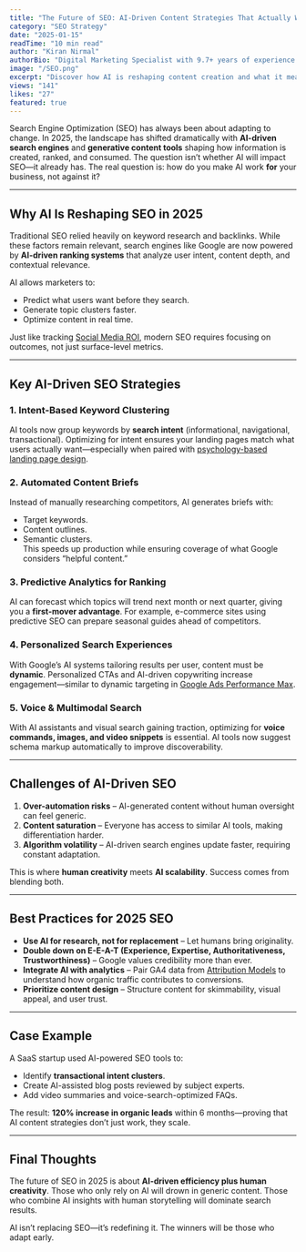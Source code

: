 ```yaml
---
title: "The Future of SEO: AI-Driven Content Strategies That Actually Work"
category: "SEO Strategy"
date: "2025-01-15"
readTime: "10 min read"
author: "Kiran Nirmal"
authorBio: "Digital Marketing Specialist with 9.7+ years of experience in SEO, SEM, SMM, and Analytics."
image: "/SEO.png"
excerpt: "Discover how AI is reshaping content creation and what it means for SEO professionals in 2025."
views: "141"
likes: "27"
featured: true
---
```


Search Engine Optimization (SEO) has always been about adapting to change. In 2025, the landscape has shifted dramatically with **AI-driven search engines** and **generative content tools** shaping how information is created, ranked, and consumed. The question isn’t whether AI will impact SEO—it already has. The real question is: how do you make AI work **for** your business, not against it?

---

## Why AI Is Reshaping SEO in 2025

Traditional SEO relied heavily on keyword research and backlinks. While these factors remain relevant, search engines like Google are now powered by **AI-driven ranking systems** that analyze user intent, content depth, and contextual relevance.  

AI allows marketers to:  
- Predict what users want before they search.  
- Generate topic clusters faster.  
- Optimize content in real time.  

Just like tracking [Social Media ROI](./blog/social-media-roi-2025), modern SEO requires focusing on outcomes, not just surface-level metrics.

---

## Key AI-Driven SEO Strategies

### 1. Intent-Based Keyword Clustering
AI tools now group keywords by **search intent** (informational, navigational, transactional). Optimizing for intent ensures your landing pages match what users actually want—especially when paired with [psychology-based landing page design](./blog/cro-landing-page-psychology).

### 2. Automated Content Briefs
Instead of manually researching competitors, AI generates briefs with:  
- Target keywords.  
- Content outlines.  
- Semantic clusters.  
This speeds up production while ensuring coverage of what Google considers “helpful content.”

### 3. Predictive Analytics for Ranking
AI can forecast which topics will trend next month or next quarter, giving you a **first-mover advantage**. For example, e-commerce sites using predictive SEO can prepare seasonal guides ahead of competitors.

### 4. Personalized Search Experiences
With Google’s AI systems tailoring results per user, content must be **dynamic**. Personalized CTAs and AI-driven copywriting increase engagement—similar to dynamic targeting in [Google Ads Performance Max](./blog/google-ads-performance-max-guide).

### 5. Voice & Multimodal Search
With AI assistants and visual search gaining traction, optimizing for **voice commands, images, and video snippets** is essential. AI tools now suggest schema markup automatically to improve discoverability.

---

## Challenges of AI-Driven SEO

1. **Over-automation risks** – AI-generated content without human oversight can feel generic.  
2. **Content saturation** – Everyone has access to similar AI tools, making differentiation harder.  
3. **Algorithm volatility** – AI-driven search engines update faster, requiring constant adaptation.  

This is where **human creativity** meets **AI scalability**. Success comes from blending both.

---

## Best Practices for 2025 SEO

- **Use AI for research, not for replacement** – Let humans bring originality.  
- **Double down on E-E-A-T (Experience, Expertise, Authoritativeness, Trustworthiness)** – Google values credibility more than ever.  
- **Integrate AI with analytics** – Pair GA4 data from [Attribution Models](./blog/ga4-attribution-models-explained) to understand how organic traffic contributes to conversions.  
- **Prioritize content design** – Structure content for skimmability, visual appeal, and user trust.  

---

## Case Example

A SaaS startup used AI-powered SEO tools to:  
- Identify **transactional intent clusters**.  
- Create AI-assisted blog posts reviewed by subject experts.  
- Add video summaries and voice-search-optimized FAQs.  

The result: **120% increase in organic leads** within 6 months—proving that AI content strategies don’t just work, they scale.

---

## Final Thoughts

The future of SEO in 2025 is about **AI-driven efficiency plus human creativity**. Those who only rely on AI will drown in generic content. Those who combine AI insights with human storytelling will dominate search results.  

AI isn’t replacing SEO—it’s redefining it. The winners will be those who adapt early.
